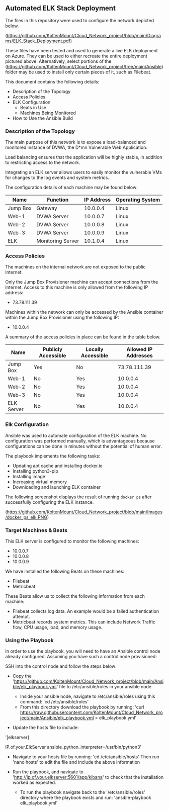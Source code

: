 ## Automated ELK Stack Deployment

The files in this repository were used to configure the network depicted below.

(https://github.com/KoltenMount/Cloud_Network_project/blob/main/Diagrams/ELK_Stack_Deployment.pdf)

These files have been tested and used to generate a live ELK deployment on Azure. They can be used to either recreate the entire deployment pictured above. Alternatively, select portions of the (https://github.com/KoltenMount/Cloud_Network_project/tree/main/Ansible) folder may be used to install only certain pieces of it, such as Filebeat.


This document contains the following details:
- Description of the Topology
- Access Policies
- ELK Configuration
  - Beats in Use
  - Machines Being Monitored
- How to Use the Ansible Build


### Description of the Topology

The main purpose of this network is to expose a load-balanced and monitored instance of DVWA, the D*mn Vulnerable Web Application.

Load balancing ensures that the application will be highly stable, in addition to restricting access to the network.

Integrating an ELK server allows users to easily monitor the vulnerable VMs for changes to the log events and system metrics.

The configuration details of each machine may be found below:

| Name     | Function          | IP Address | Operating System |
|----------|-------------------|------------|------------------|
| Jump Box | Gateway           | 10.0.0.4   | Linux            |
| Web-1    | DVWA Server       | 10.0.0.7   | Linux            |
| Web-2    | DVWA Server       | 10.0.0.8   | Linux            |
| Web-3    | DVWA Server       | 10.0.0.9   | Linux            |
| ELK      | Monitoring Server | 10.1.0.4   | Linux            |

### Access Policies

The machines on the internal network are not exposed to the public Internet. 

Only the Jump Box Provisioner machine can accept connections from the Internet. Access to this machine is only allowed from the following IP address:
- 73.78.111.39

Machines within the network can only be accessed by the Ansible container within the Jump Box Provisioner using the following IP: 
- 10.0.0.4

A summary of the access policies in place can be found in the table below.

| Name       | Publicly Accessible | Locally Accessible | Allowed IP Addresses |
|------------|---------------------|--------------------|----------------------|
| Jump Box   | Yes                 | No                 | 73.78.111.39         |
| Web-1      | No                  | Yes                | 10.0.0.4             |
| Web-2      | No                  | Yes                | 10.0.0.4             |
| Web-3      | No                  | Yes                | 10.0.0.4             |
| ELK Server | No                  | Yes                | 10.0.0.4             |

### Elk Configuration

Ansible was used to automate configuration of the ELK machine. No configuration was performed manually, which is advantageous because configurations can be done in minutes without the potential of human error.

The playbook implements the following tasks:
- Updating apt cache and installing docker.io
- Installing python3-pip
- Installing image
- Increasing virtual memory
- Downloading and launching ELK container

The following screenshot displays the result of running `docker ps` after successfully configuring the ELK instance.

(https://github.com/KoltenMount/Cloud_Network_project/blob/main/Images/docker_ps_elk.PNG)

### Target Machines & Beats
This ELK server is configured to monitor the following machines:
- 10.0.0.7
- 10.0.0.8
- 10.0.0.9

We have installed the following Beats on these machines:
- Filebeat
- Metricbeat

These Beats allow us to collect the following information from each machine:
- Filebeat collects log data. An example would be a failed authentication attempt.
- Metricbeat records system metrics. This can include Network Traffic flow, CPU usage, load, and memory usage.

### Using the Playbook
In order to use the playbook, you will need to have an Ansible control node already configured. Assuming you have such a control node provisioned: 

SSH into the control node and follow the steps below:
- Copy the 'https://github.com/KoltenMount/Cloud_Network_project/blob/main/Ansible/elk_playbook.yml' file to /etc/ansible/roles in your ansible node.
 
  - Inside your ansible node, navigate to /etc/ansible/roles using this command:
    'cd /etc/ansible/roles'
  - From this directory download the playbook by running:
    'curl https://raw.githubusercontent.com/KoltenMount/Cloud_Network_project/main/Ansible/elk_playbook.yml > elk_playbook.yml'

- Update the hosts file to include:

'[elkserver]

IP.of.your.ElkServer ansible_python_interpreter=/usr/bin/python3'
  
  - Navigate to your hosts file by running: 'cd /etc/ansible/hosts'
    Then run 'nano hosts' to edit the file and include the above information
    
- Run the playbook, and navigate to 'http://ip.of.your.elkserver:5601/app/kibana' to check that the installation worked as expected.
  
  - To run the playbook navigate back to the '/etc/ansible/roles' directory where the playbook exists and run:
    'ansible-playbook elk_playbook.yml'
